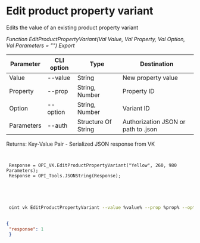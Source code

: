 ﻿---
sidebar_position: 6
---

# Edit product property variant
 Edits the value of an existing product property variant


*Function EditProductPropertyVariant(Val Value, Val Property, Val Option, Val Parameters = "") Export*

 | Parameter | CLI option | Type | Destination |
 |-|-|-|-|
 | Value | --value | String | New property value |
 | Property | --prop | String, Number | Property ID |
 | Option | --option | String, Number | Variant ID |
 | Parameters | --auth | Structure Of String | Authorization JSON or path to .json |

 
 Returns: Key-Value Pair - Serialized JSON response from VK 

```bsl title="Code example"
	
 
 Response = OPI_VK.EditProductPropertyVariant("Yellow", 260, 980 Parameters);
 Response = OPI_Tools.JSONString(Response);
 

	
```

```sh title="CLI command example"
 
 oint vk EditProductPropertyVariant --value %value% --prop %prop% --option %option% --auth %auth%


```


```json title="Result"

{
 "response": 1
 }

```
